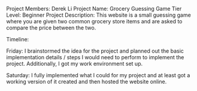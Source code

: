 Project Members: Derek Li
Project Name: Grocery Guessing Game
Tier Level: Beginner
Project Description: This website is a small guessing game where you are given two common grocery store items and are asked to compare the price
between the two.

Timeline:

Friday: I brainstormed the idea for the project and planned out the basic implementation details / steps I would need to perform to implement the
project. Additionally, I got my work environment set up.

Saturday: I fully implemented what I could for my project and at least got a working version of it created and then hosted the website online.
